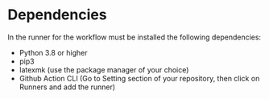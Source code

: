 # Dependencies

In the runner for the workflow must be installed the following dependencies:

- Python 3.8 or higher
- pip3
- latexmk (use the package manager of your choice)
- Github Action CLI (Go to Setting section of your repository, then click on Runners and add the runner)
